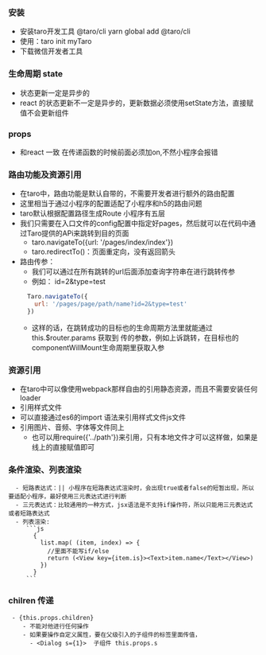 ### 安装
  - 安装taro开发工具 @taro/cli yarn global add @taro/cli 
  - 使用：taro init myTaro
  - 下载微信开发者工具
### 生命周期 state
  - 状态更新一定是异步的
  - react 的状态更新不一定是异步的，更新数据必须使用setState方法，直接赋值不会更新组件
### props 
  - 和react 一致 在传递函数的时候前面必须加on,不然小程序会报错
### 路由功能及资源引用
  - 在taro中，路由功能是默认自带的，不需要开发者进行额外的路由配置
  - 这里相当于通过小程序的配置适配了小程序和h5的路由问题
  - taro默认根据配置路径生成Route  小程序有五层
  - 我们只需要在入口文件的config配置中指定好pages，然后就可以在代码中通过Taro提供的APi来跳转到目的页面
     - taro.navigateTo({url: '/pages/index/index'})
     - taro.redirectTo()：页面重定向，没有返回箭头
  - 路由传参：
     - 我们可以通过在所有跳转的url后面添加查询字符串在进行跳转传参
     - 例如： id=2&type=test
     ```js
       Taro.navigateTo({
         url: '/pages/page/path/name?id=2&type=test'
       })
     ```
     - 这样的话，在跳转成功的目标也的生命周期方法里就能通过this.$router.params 获取到
       传的参数，例如上诉跳转，在目标也的componentWillMount生命周期里获取入参
### 资源引用
   - 在taro中可以像使用webpack那样自由的引用静态资源，而且不需要安装任何loader
   - 引用样式文件
   - 可以直接通过es6的import 语法来引用样式文件js文件
   - 引用图片、音频、字体等文件同上 <Image />
      - 也可以用require({'../path'})来引用，只有本地文件才可以这样做，如果是线上的直接赋值即可
### 条件渲染、列表渲染
      - 短路表达式：|| 小程序在短路表达式渲染时，会出现true或者false的短暂出现，所以要适配小程序，最好使用三元表达式进行判断
      - 三元表达式：比较通用的一种方式，jsx语法是不支持if操作符，所以只能用三元表达式或者短路表达式
      - 列表渲染:
         ```js
           {
             list.map( (item, index) => {
               //里面不能写if/else
               return (<View key={item.is}><Text>item.name</Text></View>)
             })
           }
         ```
### chilren 传递
     - {this.props.children} 
        - 不能对他进行任何操作
        - 如果要操作自定义属性，要在父级引入的子组件的标签里面传值，
          - <Dialog s={1}>  子组件 this.props.s
       